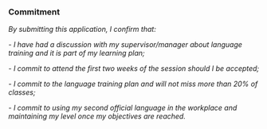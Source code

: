 ﻿### Commitment

_By submitting this application, I confirm that:_

_- I have had a discussion with my supervisor/manager about language training and it is part of my learning plan;_

_- I commit to attend the first two weeks of the session should I be accepted;_ 

_- I commit to the language training plan and will not miss more than 20% of classes;_ 

_- I commit to using my second official language in the workplace and maintaining my level once my objectives are reached._